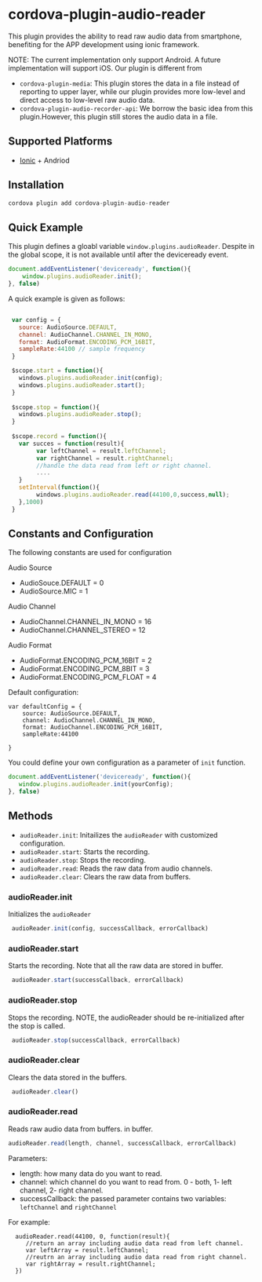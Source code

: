 # cordova-plugin-audio-reader


This plugin provides the ability to read raw audio data from smartphone, benefiting for the APP development using ionic framework.

NOTE: The current implementation only support Android. A future implementation will support iOS. Our plugin is different from

- <code>cordova-plugin-media</code>: This plugin stores the data in a file instead of reporting to upper layer, while our plugin provides more low-level and direct access to low-level raw audio data.
- <code>cordova-plugin-audio-recorder-api</code>: We borrow the basic idea from this plugin.However, this plugin still stores the audio data in a file.



## Supported Platforms

- [Ionic](http://ionicframework.com/) + Andriod

## Installation

```js
cordova plugin add cordova-plugin-audio-reader
```

## Quick Example

This plugin defines a gloabl variable <code>window.plugins.audioReader</code>. Despite in the global scope, it is not available until after the deviceready event.

```js
document.addEventListener('deviceready', function(){
    window.plugins.audioReader.init();
}, false)
```

A quick example is given as follows:
```js

 var config = {
   source: AudioSource.DEFAULT,
   channel: AudioChannel.CHANNEL_IN_MONO,
   format: AudioFormat.ENCODING_PCM_16BIT,
   sampleRate:44100 // sample frequency
 }

 $scope.start = function(){
   windows.plugins.audioReader.init(config);
   windows.plugins.audioReader.start();
 }
   
 $scope.stop = function(){  		
   windows.plugins.audioReader.stop();
 }
   
 $scope.record = function(){
   var succes = function(result){
   	 	var leftChannel = result.leftChannel;
        var rightChannel = result.rightChannel;
        //handle the data read from left or right channel.
        ....
   }
   setInterval(function(){    
        windows.plugins.audioReader.read(44100,0,success,null);
   },1000)
 }   
```

## Constants and Configuration

The following constants are used for configuration

Audio Source
- AudioSouce.DEFAULT = 0
- AudioSource.MIC = 1

Audio Channel
- AudioChannel.CHANNEL_IN_MONO = 16
- AudioChannel.CHANNEL_STEREO = 12

Audio Format
- AudioFormat.ENCODING_PCM_16BIT = 2
- AudioFormat.ENCODING_PCM_8BIT = 3
- AudioFormat.ENCODING_PCM_FLOAT = 4

Default configuration:
```
var defaultConfig = {
	source: AudioSource.DEFAULT,
    channel: AudioChannel.CHANNEL_IN_MONO,
    format: AudioChannel.ENCODING_PCM_16BIT,
    sampleRate:44100
    
}
```

You could define your own configuration as a parameter of <code>init</code> function.
```js
document.addEventListener('deviceready', function(){
   window.plugins.audioReader.init(yourConfig);
}, false)
```

## Methods

- <code>audioReader.init</code>: Initailizes the <code>audioReader</code> with customized configuration.
- <code>audioReader.start</code>: Starts the recording.
- <code>audioReader.stop</code>: Stops the recording.
- <code>audioReader.read</code>: Reads the raw data from audio channels.
- <code>audioReader.clear</code>: Clears the raw data from buffers.

### audioReader.init
Initializes the <code>audioReader</code>
```js
 audioReader.init(config, successCallback, errorCallback)
```

### audioReader.start
Starts the recording. Note that all the raw data are stored in buffer.
```js
 audioReader.start(successCallback, errorCallback)
```

### audioReader.stop
Stops the recording. NOTE, the audioReader should be re-initialized after the stop is called. 
```js
 audioReader.stop(successCallback, errorCallback)
```

### audioReader.clear
Clears the data stored in the buffers.
```javascript
 audioReader.clear()
```

### audioReader.read
Reads raw audio data from buffers. in buffer.
```js
audioReader.read(length, channel, successCallback, errorCallback)
```
Parameters:
- length: how many data do you want to read.
- channel: which channel do you want to read from. 0 - both, 1- left channel, 2- right channel.
- successCallback: the passed parameter contains two variables: <code>leftChannel</code> and <code>rightChannel</code>

For example:
```
  audioReader.read(44100, 0, function(result){
     //return an array including audio data read from left channel.
  	 var leftArray = result.leftChannel;
     //reutrn an array including audio data read from right channel.
     var rightArray = result.rightChannel;
  })
```
